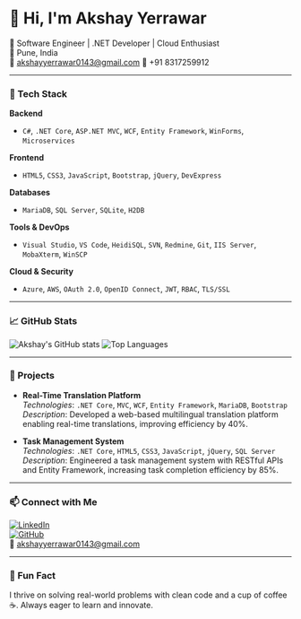 # 👋 Hi, I'm Akshay Yerrawar

💼 Software Engineer | .NET Developer | Cloud Enthusiast  
📍 Pune, India  
📧 akshayyerrawar0143@gmail.com
📱 +91 8317259912

---

### 🧰 Tech Stack

**Backend**  
- `C#`, `.NET Core`, `ASP.NET MVC`, `WCF`, `Entity Framework`, `WinForms`, `Microservices`

**Frontend**  
- `HTML5`, `CSS3`, `JavaScript`, `Bootstrap`, `jQuery`, `DevExpress`

**Databases**  
- `MariaDB`, `SQL Server`, `SQLite`, `H2DB`

**Tools & DevOps**  
- `Visual Studio`, `VS Code`, `HeidiSQL`, `SVN`, `Redmine`, `Git`, `IIS Server`, `MobaXterm`, `WinSCP`

**Cloud & Security**  
- `Azure`, `AWS`, `OAuth 2.0`, `OpenID Connect`, `JWT`, `RBAC`, `TLS/SSL`

---

### 📈 GitHub Stats

![Akshay's GitHub stats](https://github-readme-stats.vercel.app/api?username=Akshay-Yerawar&show_icons=true&theme=tokyonight)
![Top Languages](https://github-readme-stats.vercel.app/api/top-langs/?username=Akshay-Yerawar&layout=compact&theme=tokyonight)

---

### 🚀 Projects

- **Real-Time Translation Platform**  
  *Technologies*: `.NET Core`, `MVC`, `WCF`, `Entity Framework`, `MariaDB`, `Bootstrap`  
  *Description*: Developed a web-based multilingual translation platform enabling real-time translations, improving efficiency by 40%.

- **Task Management System**  
  *Technologies*: `.NET Core`, `HTML5`, `CSS3`, `JavaScript`, `jQuery`, `SQL Server`  
  *Description*: Engineered a task management system with RESTful APIs and Entity Framework, increasing task completion efficiency by 85%.

---

### 📫 Connect with Me

[![LinkedIn](https://img.shields.io/badge/-LinkedIn-blue?style=flat&logo=linkedin)](https://linkedin.com/in/akshayyerawar)  
[![GitHub](https://img.shields.io/badge/-GitHub-black?style=flat&logo=github)](https://github.com/Akshay-Yerawar)  
📧 akshayyerrawar0143@gmail.com

---

### 🧠 Fun Fact

I thrive on solving real-world problems with clean code and a cup of coffee ☕. Always eager to learn and innovate.
